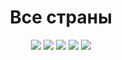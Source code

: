 <html>
<head>
<meta name="viewport" content="width=device-width, initial-scale=1.0">
</head>
<body>

<h1 align="center">Все страны</h1>

<p align="center">
  
  <img src="https://img.shields.io/github/last-commit/dimkagithub/AllCountriesApp/main?style=plastic">
  <img src="https://img.shields.io/github/commit-activity/m/dimkagithub/AllCountriesApp/main?style=plastic">
  <img src="https://img.shields.io/github/directory-file-count/dimkagithub/AllCountriesApp?style=plastic">
  <img src="https://img.shields.io/github/repo-size/dimkagithub/AllCountriesApp?style=plastic">
  <img src="https://img.shields.io/tokei/lines/github/dimkagithub/AllCountriesApp?style=plastic">
  
</p>

<p align="center">
  
</p>

</body>
</html>
